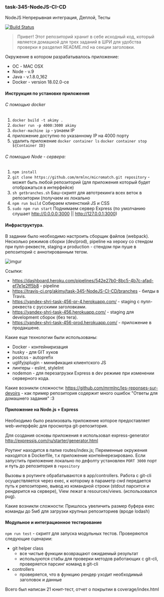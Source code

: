 ### task-345-NodeJS-CI-CD
NodeJS Непрерывная интеграция, Деплой, Тесты

[![Build Status](https://travis-ci.org/akimy/task-345-NodeJS-CI-CD.svg?branch=master)](https://travis-ci.org/akimy/task-345-NodeJS-CI-CD)

> Привет! Этот репозиторий хранит в себе исходный код, который является домашкой для трех заданий в ШРИ
для удобства проверки я разделил README.md на секции заголовки.

Окружение в котором разрабатывалось приложение:
* ОС - MAC OSX
* Node - v.9
* Java - v.1.8.0_162
* Docker - version 18.02.0-ce
#### Инструкция по установке приложения

###### С помощью docker
  1. ```docker build -t akimy .```  
  2. ```docker run -p 4000:3000 akimy```  
  3. ```docker-machine ip``` - узнаем IP   
  4. приложение доступно по указанному IP на 4000 порту
  5. удалить приложение ```docker container ls``` ```docker container stop ${Container ID}```

###### С помощью Node - сервера:
  1. ```npm install```  
  2. ```git clone https://github.com/mrmlnc/micromatch.git repository``` - может быть любой репозиторий (для приложения который будет отображаться в интерфейсе)
  3. ```sh getbranches.sh``` Баш-скрипт для автотрекинга всех веток в репозитории (получаем их локально
  4. ```npm run build``` Собираем клиенсткий JS и CSS  
  5. ```sudo npm run start``` Поднимаем сервер Express (по умолчанию слушает http://0.0.0.0:3000 || http://127.0.0.1:3000)

#### Инфраструктура.
В задании было необходимо настроить сборщик файлов (webpack). Несколько режимов сборки (dev/prod), pipeline на хероку со стендом при пулл-реквесте, staging и production - стендом при пуше в репозиторий с аннотированным тегом.

![imgur](https://i.imgur.com/cdWAJNt.png)

Ссылки:
* https://dashboard.heroku.com/pipelines/542e27b0-8bc5-4b7c-afad-ef7e1e2ff5b8 - pipeline
* https://travis-ci.org/akimy/task-345-NodeJS-CI-CD/branches - билды в Travis.
* https://yandex-shri-task-456-pr-4.herokuapp.com/ - staging с пулл-реквеста с русскими заголовками.
* https://yandex-shri-task-456.herokuapp.com/ - staging для development сборок (без тега).
* https://yandex-shri-task-456-prod.herokuapp.com/ - приложение в продакшене.

Какие еще технологии были использованы:
* Docker - контейниризация
* husky - для GIT хуков 
* postcss - autoprefix
* uglifyjsplugin - минификация клиентского JS
* линтеры - eslint, stylelint
* nodemon - для перезагрузки Express в dev режиме при изменении серверного кода.

Какие возникли сложности:
https://github.com/mrmlnc/les-reponses-sur-devoirs - как пример репозитория содержит много ошибок
"Ответы для домашнего задания" :3

####  Приложение на Node.js + Express
Необходимо было реализовать приложение которое предоставляет web-интерфейс для просмотра git-репозитория.

Для создания основы приложения я использовал express-generator http://expressjs.com/ru/starter/generator.html

Роутинг находится в папке routes/index.js;
Переменные окружения находятся в Dockerfile, т.к приложение контейнерезировано. Если запустить приложение локально по дефолту установлен `PORT 3000` порт и путь до репозитория в `repository`

Вызовы в роутинге обрабатываются в app/controllers.
Работа с git-cli осуществляется через exec, к которому в параметр cwd передается путь к репозиторию, вывод из командной строки (stdout парсится и рендерится на сервере), View лежат в resources/views. (использовался pug).  

Какие возникли сложности:
Пришлось увеличить размер буфера exec команды до 5мб для загрузки крупных репозиториев (вроде lodash)

#### Модульное и интеграционное тестирование
```npm run test``` - скрипт для запуска модульных тестов.
Проверяются следующие сценарии:
* git helper class
  * все чистые функции возвращают ожидаемый результат
  * используются стабы для проверки методов работающих с git-cli, проверяется парсинг команд в git-cli
* controllers 
  * проверяется, что в функцию рендер уходит необходимый заголовок и данные

Всего был написан 21 юнит-тест, отчет о покрытии в coverage/index.html